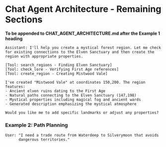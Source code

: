 # Chat Agent Architecture - Remaining Sections

**To be appended to CHAT_AGENT_ARCHITECTURE.md after the Example 1 heading**

```
Assistant: I'll help you create a mystical forest region. Let me check 
for existing connections to the Elven Sanctuary and then create the 
region with appropriate properties.

[Tool: search_regions - Finding Elven Sanctuary]
[Tool: check_lore - Verifying First Age references]
[Tool: create_region - Creating Mistwood Vale]

I've created "Mistwood Vale" at coordinates 150,200. The region features:
- Ancient elven ruins dating to the First Age
- Natural paths connecting to the Elven Sanctuary (147,198)
- Mystical properties including magical fog and ancient wards
- Generated description emphasizing the mystical atmosphere

Would you like me to add specific landmarks or adjust any properties?
```

### Example 2: Path Planning

```
User: "I need a trade route from Waterdeep to Silverymoon that avoids 
      dangerous territories."